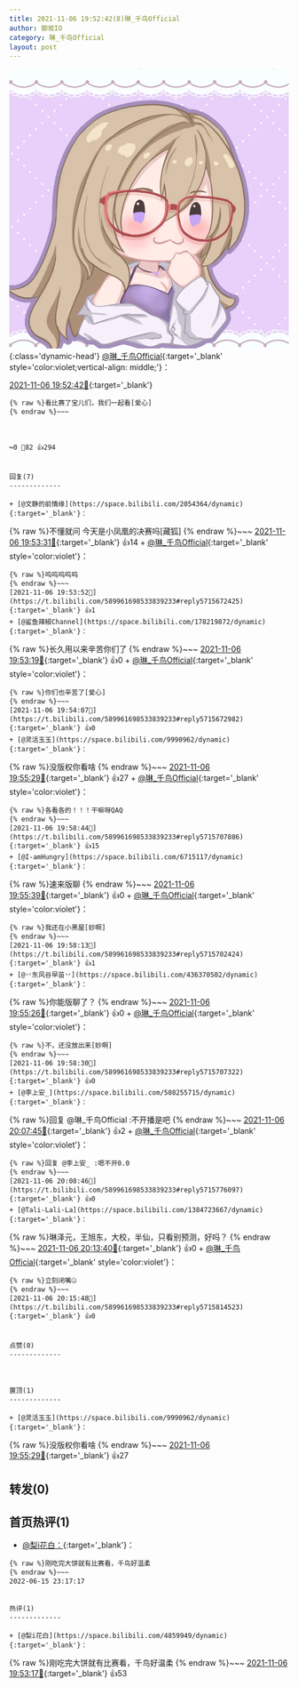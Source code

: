 ```yaml
---
title: 2021-11-06 19:52:42(8)琳_千鸟Official
author: 御坂IO
category: 琳_千鸟Official
layout: post
---
```


![img](/images/c0a88f85ebd0d056f37b114e0748e69556c8b488.jpg){:class='dynamic-head'}
[@琳_千鸟Official](https://space.bilibili.com/1620923329/dynamic){:target='_blank' style='color:violet;vertical-align: middle;'}：

[2021-11-06 19:52:42🔗](https://t.bilibili.com/589961698533839233){:target='_blank'}

~~~
{% raw %}看比赛了宝儿们，我们一起看[爱心]
{% endraw %}~~~



↪️0 💬82 👍294


回复(7)
-------------

+ [@文静的前情缘](https://space.bilibili.com/2054364/dynamic){:target='_blank'}：
~~~
{% raw %}不懂就问 今天是小凤凰的决赛吗[藏狐]
{% endraw %}~~~
[2021-11-06 19:53:31🔗](https://t.bilibili.com/589961698533839233#reply5715671675){:target='_blank'} 👍14
    + [@琳_千鸟Official](https://space.bilibili.com/1620923329/dynamic){:target='_blank' style='color:violet'}：
~~~
{% raw %}呜呜呜呜呜
{% endraw %}~~~
[2021-11-06 19:53:52🔗](https://t.bilibili.com/589961698533839233#reply5715672425){:target='_blank'} 👍1
+ [@鲨鱼辣椒Channel](https://space.bilibili.com/178219872/dynamic){:target='_blank'}：
~~~
{% raw %}长久用以来辛苦你们了
{% endraw %}~~~
[2021-11-06 19:53:19🔗](https://t.bilibili.com/589961698533839233#reply5715675169){:target='_blank'} 👍0
    + [@琳_千鸟Official](https://space.bilibili.com/1620923329/dynamic){:target='_blank' style='color:violet'}：
~~~
{% raw %}你们也辛苦了[爱心]
{% endraw %}~~~
[2021-11-06 19:54:07🔗](https://t.bilibili.com/589961698533839233#reply5715672982){:target='_blank'} 👍0
+ [@灵活玉玉](https://space.bilibili.com/9990962/dynamic){:target='_blank'}：
~~~
{% raw %}没版权你看啥
{% endraw %}~~~
[2021-11-06 19:55:29🔗](https://t.bilibili.com/589961698533839233#reply5715684300){:target='_blank'} 👍27
    + [@琳_千鸟Official](https://space.bilibili.com/1620923329/dynamic){:target='_blank' style='color:violet'}：
~~~
{% raw %}各看各的！！！干嘛呀QAQ
{% endraw %}~~~
[2021-11-06 19:58:44🔗](https://t.bilibili.com/589961698533839233#reply5715707886){:target='_blank'} 👍15
+ [@I-amHungry](https://space.bilibili.com/6715117/dynamic){:target='_blank'}：
~~~
{% raw %}速来版聊
{% endraw %}~~~
[2021-11-06 19:55:39🔗](https://t.bilibili.com/589961698533839233#reply5715684781){:target='_blank'} 👍0
    + [@琳_千鸟Official](https://space.bilibili.com/1620923329/dynamic){:target='_blank' style='color:violet'}：
~~~
{% raw %}我还在小黑屋[妙啊]
{% endraw %}~~~
[2021-11-06 19:58:13🔗](https://t.bilibili.com/589961698533839233#reply5715702424){:target='_blank'} 👍1
+ [@丷东风谷早苗丷](https://space.bilibili.com/436370502/dynamic){:target='_blank'}：
~~~
{% raw %}你能版聊了？
{% endraw %}~~~
[2021-11-06 19:55:26🔗](https://t.bilibili.com/589961698533839233#reply5715685894){:target='_blank'} 👍0
    + [@琳_千鸟Official](https://space.bilibili.com/1620923329/dynamic){:target='_blank' style='color:violet'}：
~~~
{% raw %}不，还没放出来[妙啊]
{% endraw %}~~~
[2021-11-06 19:58:30🔗](https://t.bilibili.com/589961698533839233#reply5715707322){:target='_blank'} 👍0
+ [@李上安_](https://space.bilibili.com/508255715/dynamic){:target='_blank'}：
~~~
{% raw %}回复 @琳_千鸟Official :不开播是吧
{% endraw %}~~~
[2021-11-06 20:07:45🔗](https://t.bilibili.com/589961698533839233#reply5715767885){:target='_blank'} 👍2
    + [@琳_千鸟Official](https://space.bilibili.com/1620923329/dynamic){:target='_blank' style='color:violet'}：
~~~
{% raw %}回复 @李上安_ :嗯不开0.0
{% endraw %}~~~
[2021-11-06 20:08:46🔗](https://t.bilibili.com/589961698533839233#reply5715776097){:target='_blank'} 👍0
+ [@Tali-Lali-La](https://space.bilibili.com/1384723667/dynamic){:target='_blank'}：
~~~
{% raw %}琳泽元，王旭东，大校，半仙，只看别预测，好吗？
{% endraw %}~~~
[2021-11-06 20:13:40🔗](https://t.bilibili.com/589961698533839233#reply5715810089){:target='_blank'} 👍0
    + [@琳_千鸟Official](https://space.bilibili.com/1620923329/dynamic){:target='_blank' style='color:violet'}：
~~~
{% raw %}立刻闭嘴🤐️
{% endraw %}~~~
[2021-11-06 20:15:48🔗](https://t.bilibili.com/589961698533839233#reply5715814523){:target='_blank'} 👍0


点赞(0)
-------------



置顶(1)
-------------

+ [@灵活玉玉](https://space.bilibili.com/9990962/dynamic){:target='_blank'}：
~~~
{% raw %}没版权你看啥
{% endraw %}~~~
[2021-11-06 19:55:29🔗](https://t.bilibili.com/589961698533839233#reply5715684300){:target='_blank'} 👍27


转发(0)
-------------



首页热评(1)
-------------

+ [@梨i花白：](https://space.bilibili.com/4859949/dynamic){:target='_blank'}：
~~~
{% raw %}刚吃完大饼就有比赛看，千鸟好温柔
{% endraw %}~~~
2022-06-15 23:17:17


热评(1)
-------------

+ [@梨i花白](https://space.bilibili.com/4859949/dynamic){:target='_blank'}：
~~~
{% raw %}刚吃完大饼就有比赛看，千鸟好温柔
{% endraw %}~~~
[2021-11-06 19:53:17🔗](https://t.bilibili.com/589961698533839233#reply5715668797){:target='_blank'} 👍53


